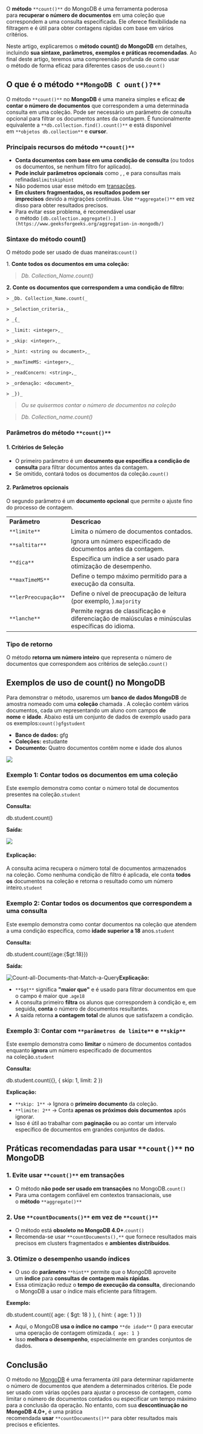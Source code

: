 O **método** `**count()**` do MongoDB é uma ferramenta poderosa para **recuperar o número de documentos** em uma coleção que correspondem a uma consulta especificada. Ele oferece flexibilidade na filtragem e é útil para obter contagens rápidas com base em vários critérios.

Neste artigo, explicaremos o **método count() do MongoDB** em detalhes, incluindo **sua sintaxe, parâmetros, exemplos e práticas recomendadas**. Ao final deste artigo, teremos uma compreensão profunda de como usar o método de forma eficaz para diferentes casos de uso.`count()`

## **O que é o método** `**MongoDB C ount()?**`

O método `**count()**` no **MongoDB** é uma maneira simples e eficaz **de contar o número de documentos** que correspondem a uma determinada consulta em uma coleção. Pode ser necessário um parâmetro de consulta opcional para filtrar os documentos antes da contagem. É funcionalmente equivalente a `**db.collection.find().count()**` e está disponível em `**objetos db.collection**` e **cursor**.

### **Principais recursos do método** `**count()**`

- **Conta documentos com base em uma condição de consulta** (ou todos os documentos, se nenhum filtro for aplicado).
- **Pode incluir parâmetros opcionais** como , , e para consultas mais refinadas`limitskiphint`
- Não podemos usar esse método em [transações](https://www.geeksforgeeks.org/transaction-in-dbms/).
- **Em clusters fragmentados, os resultados podem ser imprecisos** devido a migrações contínuas. Use `**aggregate()**` em vez disso para obter resultados precisos.
- Para evitar esse problema, é recomendável usar o método `[db.collection.aggregate().](https://www.geeksforgeeks.org/aggregation-in-mongodb/)`

### **Sintaxe do método count()**

O método pode ser usado de duas maneiras:`count()`

1. **Conte todos os documentos em uma coleção:**

> _Db. Collection_Name.count()_

**2. Conte os documentos que correspondem a uma condição de filtro:**

```
> _Db. Collection_Name.count(_

> _Selection_criteria,_

> _{_

> _limit: <integer>,_

> _skip: <integer>,_

> _hint: <string ou document>,_

> _maxTimeMS: <integer>,_

> _readConcern: <string>,_

> _ordenação: <document>_

> _})_
```

> _Ou se quisermos contar o número de documentos na coleção_

> _Db. Collection_name.count()_

### **Parâmetros do método** `**count()**`

#### **1. Critérios de Seleção**

- O primeiro parâmetro é um **documento que especifica a condição de consulta** para filtrar documentos antes da contagem.
- Se omitido, contará todos os documentos da coleção.`count()`

#### **2. Parâmetros opcionais**

O segundo parâmetro é um **documento opcional** que permite o ajuste fino do processo de contagem.

|                      |                                                                                                   |
| -------------------- | ------------------------------------------------------------------------------------------------- |
| **Parâmetro**        | **Descricao**                                                                                     |
| `**limite**`         | Limita o número de documentos contados.                                                           |
| `**saltitar**`       | Ignora um número especificado de documentos antes da contagem.                                    |
| `**dica**`           | Especifica um índice a ser usado para otimização de desempenho.                                   |
| `**maxTimeMS**`      | Define o tempo máximo permitido para a execução da consulta.                                      |
| `**lerPreocupação**` | Define o nível de preocupação de leitura (por exemplo, ).`majority`                               |
| `**lanche**`         | Permite regras de classificação e diferenciação de maiúsculas e minúsculas específicas do idioma. |

### **Tipo de retorno**

O método **retorna um número inteiro** que representa o número de documentos que correspondem aos critérios de seleção.`count()`

## **Exemplos de uso de count() no MongoDB**

Para demonstrar o método, usaremos um **banco de dados MongoDB** de amostra nomeado com uma **coleção** chamada . A coleção contém vários documentos, cada um representando um aluno com campos **de nome** e **idade**. Abaixo está um conjunto de dados de exemplo usado para os exemplos:`count()gfgstudent`

- **Banco de dados:** gfg
- **Coleções:** estudante
- **Documento:** Quatro documentos contêm nome e idade dos alunos

![](https://media.geeksforgeeks.org/wp-content/uploads/20210126005235/Screenshot189.png)

### Exemplo 1: Contar todos os documentos em uma coleção

Este exemplo demonstra como contar o número total de documentos presentes na coleção.`student`

**Consulta:**

db.student.count()

**Saída:**

![](https://media.geeksforgeeks.org/wp-content/uploads/20210126005740/Screenshot191-300x176.png)

#### **Explicação:**

A consulta acima recupera o número total de documentos armazenados na coleção. Como nenhuma condição de filtro é aplicada, ele conta **todos os** documentos na coleção e retorna o resultado como um número inteiro.`student`

### Exemplo 2: Contar todos os documentos que correspondem a uma consulta

Este exemplo demonstra como contar documentos na coleção que atendem a uma condição específica, como **idade superior a 18** anos.`student`

**Consulta:**

db.student.count({age:{$gt:18}})

**Saída:**

![Count-all-Documents-that-Match-a-Query](https://media.geeksforgeeks.org/wp-content/uploads/20240619125746/Count-all-Documents-that-Match-a-Query.png)**Explicação:**

- `**$gt**` significa **"maior que"** e é usado para filtrar documentos em que o campo é maior que .`age18`
- A consulta primeiro **filtra** os alunos que correspondem à condição e, em seguida, **conta** o número de documentos resultantes.
- A saída retorna **a contagem total** de alunos que satisfazem a condição.

### **Exemplo 3: Contar com** `**parâmetros de limite**` **e** `**skip**`

Este exemplo demonstra como **limitar** o número de documentos contados enquanto **ignora** um número especificado de documentos na coleção.`student`

**Consulta:**

db.student.count({}, { skip: 1, limit: 2 })

**Explicação:**

- `**skip: 1**` → Ignora o **primeiro documento** da coleção.
- `**limite: 2**` → Conta **apenas os próximos dois documentos** após ignorar.
- Isso é útil ao trabalhar com **paginação** ou ao contar um intervalo específico de documentos em grandes conjuntos de dados.

## **Práticas recomendadas para usar** `**count()**` **no MongoDB**

### **1. Evite usar** `**count()**` **em transações**

- O método **não pode ser usado em transações** no MongoDB.`count()`
- Para uma contagem confiável em contextos transacionais, use o **método** `**aggregate()**`

### **2. Use** `**countDocuments()**` **em vez de** `**count()**`

- O método está **obsoleto no MongoDB 4.0+**.`count()`
- Recomenda-se usar `**countDocuments(),**` que fornece resultados mais precisos em clusters fragmentados e **ambientes distribuídos**.

### **3. Otimize o desempenho usando índices**

- O uso do **parâmetro** `**hint**` permite que o MongoDB aproveite um **índice** para **consultas de contagem mais rápidas**.
- Essa otimização reduz o **tempo de execução da consulta**, direcionando o MongoDB a usar o índice mais eficiente para filtragem.

**Exemplo:**

db.student.count({ age: { $gt: 18 } }, { hint: { age: 1 } })

- Aqui, o MongoDB **usa o índice no campo** `**de idade**` () para executar uma operação de contagem otimizada.`{ age: 1 }`
- Isso **melhora o desempenho**, especialmente em grandes conjuntos de dados.

## Conclusão

O método no [MongoDB](https://www.geeksforgeeks.org/mongodb-an-introduction/) é uma ferramenta útil para determinar rapidamente o número de documentos que atendem a determinados critérios. Ele pode ser usado com várias opções para ajustar o processo de contagem, como limitar o número de documentos contados ou especificar um tempo máximo para a conclusão da operação. No entanto, com sua **descontinuação no MongoDB 4.0+,** é uma prática recomendada **usar** `**countDocuments()**` para obter resultados mais precisos e eficientes.